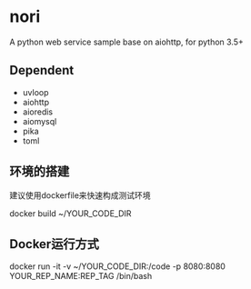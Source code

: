 # nori
A python web service sample base on aiohttp, for python 3.5+

## Dependent
- uvloop
- aiohttp
- aioredis
- aiomysql
- pika
- toml

## 环境的搭建
建议使用dockerfile来快速构成测试环境

docker build ~/YOUR_CODE_DIR

## Docker运行方式
docker run -it -v ~/YOUR_CODE_DIR:/code -p 8080:8080 YOUR_REP_NAME:REP_TAG /bin/bash
